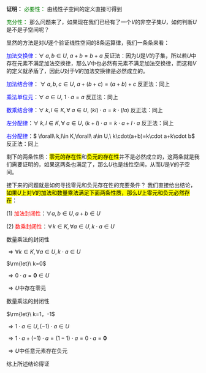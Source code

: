 **证明：**
<font color=green>必要性：</font>
由线性子空间的定义直接可得到

<font color=green>充分性：</font>
那么问题来了，如果现在我们已经有了一个$V$的非空子集$U$，如何判断$U$是不是子空间呢？

显然的方法是对$U$逐个验证线性空间的8条运算律，我们一条条来看：

<font color=blue>加法交换律</font>：$\forall\ a,b\in U,\ a+b=b+a$
反证法：因为$U$是$V$的子集，所以若$U$中存在元素不满足加法交换律，那么$V$中也必然有元素不满足加法交换律，而这和$V$的定义就矛盾了，因此$U$对于$V$的加法交换律是必然成立的。

<font color=blue>加法结合律</font>： $\forall\ a,b,c\in U,\ a+(b+c)=(a+b)+c$
反正法：同上

<font color=blue>乘法单位元</font>：$\forall\ a\in U,\ 1\cdot a=a$
反正法：同上

<font color=blue>数乘结合律</font>：$\forall\ k,l\in K,\forall\ a\in U,\ (kl)\cdot a=k\cdot(la)$ 
反正法：同上

<font color=blue>左分配律</font>：$\forall\ k,l\in K,\forall\ a\in U,\ (k+l)\cdot a=k\cdot a+l\cdot a$
反正法：同上

<font color=blue>右分配律</font>：$
\forall\ k,l\in K,\forall\ a\in U,\ 
k\cdot(a+b)=k\cdot a+k\cdot b$
反正法：同上

剩下的两条性质：<mark>零元的存在性</mark>和<mark>负元的存在性</mark>并不是必然成立的，这两条就是我们需要证明的，如果这两条也满足了，那么$U$也是线性空间，从而$U$是$V$的子空间。

接下来的问题就是如何寻找零元和负元存在性的充要条件？
我们直接给出结论，<mark>如果$U$上对$V$的加法和数量乘法满足下面两条性质，那么$U$上零元和负元必然存在</mark>：

(1) <font color=red>加法封闭性</font>：$\forall a,b\in U,a+b\in U$

(2) <font color=red>数乘封闭性</font>：$\forall k\in K,\forall a\in U,k\cdot a\in U$

数量乘法的封闭性

$\Rightarrow
\forall k\in K,\forall a\in U,k\cdot a\in U$

$\rm{let}\ k=0$

$\Rightarrow 0\cdot a=\mathbf{0}\in U$

$\Rightarrow U$中存在零元

数量乘法的封闭性

$\rm{let}\ k=1，-1$

$\Rightarrow1\cdot a\in U,(-1)\cdot a\in U$

$\Rightarrow1\cdot a+(-1)\cdot a
=(1-1)\cdot a=0\cdot a=\mathbf{0}$

$\Rightarrow U$中任意元素存在负元

综上所述结论得证